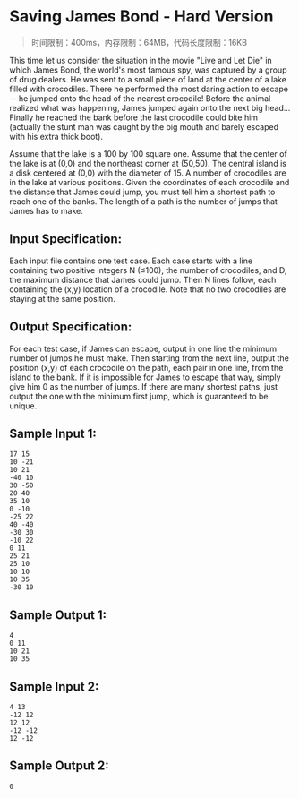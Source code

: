 # Saving James Bond - Hard Version

> 时间限制：400ms，内存限制：64MB，代码长度限制：16KB

This time let us consider the situation in the movie "Live and Let Die" in which James Bond, the world's most famous spy, was captured by a group of drug dealers. He was sent to a small piece of land at the center of a lake filled with crocodiles. There he performed the most daring action to escape -- he jumped onto the head of the nearest crocodile! Before the animal realized what was happening, James jumped again onto the next big head... Finally he reached the bank before the last crocodile could bite him (actually the stunt man was caught by the big mouth and barely escaped with his extra thick boot).

Assume that the lake is a 100 by 100 square one. Assume that the center of the lake is at (0,0) and the northeast corner at (50,50). The central island is a disk centered at (0,0) with the diameter of 15. A number of crocodiles are in the lake at various positions. Given the coordinates of each crocodile and the distance that James could jump, you must tell him a shortest path to reach one of the banks. The length of a path is the number of jumps that James has to make.

## Input Specification:

Each input file contains one test case. Each case starts with a line containing two positive integers N (≤100), the number of crocodiles, and D, the maximum distance that James could jump. Then N lines follow, each containing the (x,y) location of a crocodile. Note that no two crocodiles are staying at the same position.

## Output Specification:

For each test case, if James can escape, output in one line the minimum number of jumps he must make. Then starting from the next line, output the position (x,y) of each crocodile on the path, each pair in one line, from the island to the bank. If it is impossible for James to escape that way, simply give him 0 as the number of jumps. If there are many shortest paths, just output the one with the minimum first jump, which is guaranteed to be unique.

## Sample Input 1:

```
17 15
10 -21
10 21
-40 10
30 -50
20 40
35 10
0 -10
-25 22
40 -40
-30 30
-10 22
0 11
25 21
25 10
10 10
10 35
-30 10
```

## Sample Output 1:

```
4
0 11
10 21
10 35
```

## Sample Input 2:

```
4 13
-12 12
12 12
-12 -12
12 -12
```

## Sample Output 2:

```
0
```